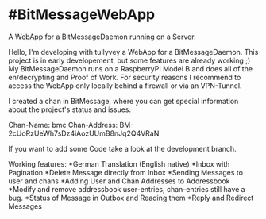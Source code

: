 #BitMessageWebApp
================

A WebApp for a BitMessageDaemon running on a Server.


Hello, I'm developing with tullyvey a WebApp for a BitMessageDaemon. This
project is in early developement, but some features are already working ;)
My BitMessageDaemon runs on a RaspberryPI Model B and does all of the
en/decrypting and Proof of Work. For security reasons I recommend to access the
WebApp only locally behind a firewall or via an VPN-Tunnel.

I created a chan in BitMessage, where you can get special information about the
project's status and issues.

Chan-Name: bmc
Chan-Address: BM-2cUoRzUeWh7sDz4iAozUUmB8nJq2Q4VRaN

If you want to add some Code take a look at the development branch.


Working features:
*German Translation (English native)
*Inbox with Pagination
*Delete Message directly from Inbox
*Sending Messages to user and chans
*Adding User and Chan Addresses to Addressbook
*Modify and remove addressbook user-entries, chan-entries still have a bug.
*Status of Message in Outbox and Reading them
*Reply and Redirect Messages
